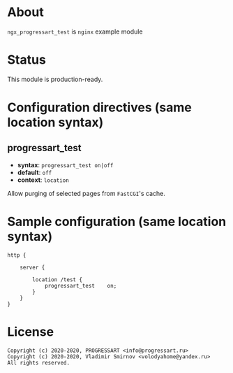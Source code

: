 About
=====
`ngx_progressart_test` is `nginx` example module


Status
======
This module is production-ready.


Configuration directives (same location syntax)
===============================================
progressart_test
-------------------
* **syntax**: `progressart_test on|off`
* **default**: `off`
* **context**: `location`

Allow purging of selected pages from `FastCGI`'s cache.

Sample configuration (same location syntax)
===========================================
    http {
    
        server {
        
            location /test {
                progressart_test    on;
            }
        }
    }


License
=======
    Copyright (c) 2020-2020, PROGRESSART <info@progressart.ru>
    Copyright (c) 2020-2020, Vladimir Smirnov <volodyahome@yandex.ru>
    All rights reserved.

